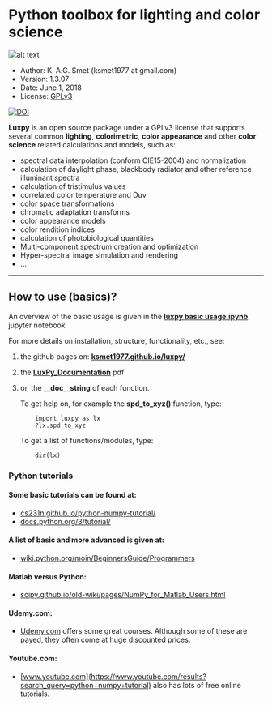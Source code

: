 # Python toolbox for lighting and color science
![alt text][logo]

[logo]: https://github.com/ksmet1977/luxpy/blob/master/docs/images/LUXPY__logo.jpg

* Author: K. A.G. Smet (ksmet1977 at gmail.com)
* Version: 1.3.07
* Date: June 1, 2018
* License: [GPLv3](https://github.com/ksmet1977/luxpy/blob/master/LICENSE.md)

[![DOI](https://zenodo.org/badge/DOI/10.5281/zenodo.1298963.svg)](https://doi.org/10.5281/zenodo.1298963)

**Luxpy** is an open source package under a GPLv3 license that supports several common
**lighting**, **colorimetric**, **color appearance** and other **color science**
 related calculations and models, such as:
* spectral data interpolation (conform CIE15-2004) and normalization
* calculation of daylight phase, blackbody radiator and other reference illuminant spectra
* calculation of tristimulus values
* correlated color temperature and Duv
* color space transformations
* chromatic adaptation transforms 
* color appearance models 
* color rendition indices 
* calculation of photobiological quantities
* Multi-component spectrum creation and optimization
* Hyper-spectral image simulation and rendering
* ...

-------------------------------------------------------------------------------
## How to use (basics)?
An overview of the basic usage is given in the [**luxpy basic usage.ipynb**](https://github.com/ksmet1977/luxpy/blob/master/luxpy_basic_usage.ipynb) jupyter notebook 

For more details on installation, structure, functionality, etc., see: 
 1. the github pages on: [**ksmet1977.github.io/luxpy/**](http://ksmet1977.github.io/luxpy/) 
 2. the [**LuxPy_Documentation**](https://github.com/ksmet1977/luxpy/blob/master/LuxPy_Documentation.pdf) pdf
 2. or, the **\__doc__string** of each function. 
        
    To get help on, for example the **spd_to_xyz()** function, type:


            import luxpy as lx
            ?lx.spd_to_xyz
    
    To get a list of functions/modules, type:


            dir(lx)
    


### Python tutorials
#### Some basic tutorials can be found at:
 * [cs231n.github.io/python-numpy-tutorial/](http://cs231n.github.io/python-numpy-tutorial/) 
 * [docs.python.org/3/tutorial/](https://docs.python.org/3/tutorial/) 
#### A list of basic and more advanced is given at:
 * [wiki.python.org/moin/BeginnersGuide/Programmers](https://wiki.python.org/moin/BeginnersGuide/Programmers)
#### Matlab versus Python:
 * [scipy.github.io/old-wiki/pages/NumPy_for_Matlab_Users.html](http://scipy.github.io/old-wiki/pages/NumPy_for_Matlab_Users.html)
#### Udemy.com:
 * [Udemy.com](https://www.udemy.com/courses/search/?ref=home&src=ukw&q=python%20numpy) offers some great courses. Although some of these are payed, they often come at huge discounted prices. 
#### Youtube.com:
 * [www.youtube.com](https://www.youtube.com/results?search_query=python+numpy+tutorial) also has lots of free online tutorials.